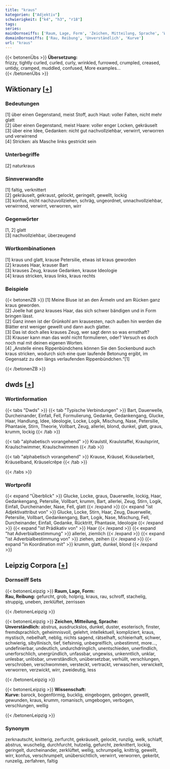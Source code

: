 ```yaml
---
title: "kraus"
kategorien: ["Adjektiv"]
schwierigkeit: ["k4", "h3", "r18"]
tags:
series:
mainDornseiffs: ['Raum, Lage, Form', 'Zeichen, Mitteilung, Sprache', 'Wissenschaft']
domainDornseiffs: ['Rau, Reibung', 'Unverständlich', 'Kurve']
url: "kraus"
---
```


{{< betonenÜbs >}}
**Übersetzung:**  
frizzy, tightly curled, curled, curly, wrinkled, furrowed, crumpled, creased, untidy, cramped, muddled, confused, More examples...  
{{< /betonenÜbs >}}

## Wiktionary [[+](https://de.wiktionary.org/wiki/kraus)]

### Bedeutungen
[1] über einen Gegenstand, meist Stoff, auch Haut: voller Falten, nicht mehr glatt  
[2] über einen Gegenstand, meist Haare: voller enger Locken, gekräuselt  
[3] über eine Idee, Gedanken: nicht gut nachvollziehbar, verwirrt, verworren und verwirrend  
[4] Stricken: als Masche links gestrickt sein  

### Unterbegriffe
[2] naturkraus  

### Sinnverwandte
[1] faltig, verknittert  
[2] gekräuselt, gekraust, gelockt, geringelt, gewellt, lockig  
[3] konfus, nicht nachzuvollziehen, schräg, ungeordnet, unnachvollziehbar, verwirrend, verwirrt, verworren, wirr  

### Gegenwörter
[1, 2] glatt  
[3] nachvollziehbar, überzeugend  

### Wortkombinationen
[1] kraus und glatt, krause Petersilie, etwas ist kraus geworden  
[2] krauses Haar, krauser Bart  
[3] krauses Zeug, krause Gedanken, krause Ideologie  
[4] kraus stricken, kraus links, kraus rechts  

### Beispiele
{{< betonenZB >}}
[1] Meine Bluse ist an den Ärmeln und am Rücken ganz kraus geworden.  
[2] Joelle hat ganz krauses Haar, das sich schwer bändigen und in Form bringen lässt.  
[2] Ganz innen ist der Grünkohl am krausesten, nach außen hin werden die Blätter erst weniger gewellt und dann auch glatter.  
[3] Das ist doch alles krauses Zeug, wer sagt denn so was ernsthaft?  
[3] Krauser kann man das wohl nicht formulieren, oder? Versuch es doch noch mal mit deinen eigenen Worten.  
[4] „Anstelle eines Rippenbündchens können Sie den Sockenbund auch kraus stricken, wodurch sich eine quer laufende Betonung ergibt, im Gegensatz zu den längs verlaufenden Rippenbündchen.“[1]  

{{< /betonenZB >}}


## dwds [[+](https://www.dwds.de/wb/kraus)]

### Wortinformation
{{< tabs "Dwds" >}}
{{< tab "Typische Verbindungen" >}}
Bart, Dauerwelle, Durcheinander, Einfall, Fell, Formulierung, Gedanke, Gedankengang, Glucke, Haar, Handlung, Idee, Ideologie, Locke, Logik, Mischung, Nase, Petersilie, Phantasie, Stirn, Theorie, Vollbart, Zeug, allerlei, blond, dunkel, glatt, graus, krumm, lockig
{{< /tab >}}

{{< tab "alphabetisch vorangehend" >}}
Kraulstil, Kraulstaffel, Kraulsprint, Kraulschwimmer, Kraulschwimmen
{{< /tab >}}

{{< tab "alphabetisch vorangehend" >}}
Krause, Kräusel, Kräuselarbeit, Kräuselband, Kräuselcrêpe
{{< /tab >}}

{{< /tabs >}}

### Wortprofil
{{< expand "Überblick" >}} Glucke, Locke, graus, Dauerwelle, lockig, Haar, Gedankengang, Petersilie, Vollbart, krumm, Bart, allerlei, Zeug, Stirn, Logik, Einfall, Durcheinander, Nase, Fell, glatt {{< /expand >}}
{{< expand "ist Adjektivattribut von" >}} Glucke, Locke, Stirn, Haar, Zeug, Dauerwelle, Petersilie, Vollbart, Gedankengang, Bart, Logik, Nase, Mischung, Fell, Durcheinander, Einfall, Gedanke, Rücktritt, Phantasie, Ideologie {{< /expand >}}
{{< expand "ist Prädikativ von" >}} Haar {{< /expand >}}
{{< expand "hat Adverbialbestimmung" >}} allerlei, ziemlich {{< /expand >}}
{{< expand "ist Adverbialbestimmung von" >}} ziehen, zeihen {{< /expand >}}
{{< expand "in Koordination mit" >}} krumm, glatt, dunkel, blond {{< /expand >}}

## Leipzig Corpora [[+](https://corpora.uni-leipzig.de/en/res?word=kraus&corpusId=deu_newscrawl-public_2018)]

### Dornseiff Sets
{{< betonenLeipzig >}}
**Raum, Lage, Form:**  
**Rau, Reibung:** gefurcht, grob, holprig, kraus, rau, schroff, stachelig, struppig, uneben, zerklüftet, zerrissen  

{{< /betonenLeipzig >}}


{{< betonenLeipzig >}}
**Zeichen, Mitteilung, Sprache:**  
**Unverständlich:** abstrus, ausdruckslos, dunkel, duster, esoterisch, finster, fremdsprachlich, geheimnisvoll, gelehrt, intellektuell, kompliziert, kraus, mystisch, nebelhaft, neblig, nichts sagend, rätselhaft, schleierhaft, schwer, schwierig, sibyllinisch, tief, tiefsinnig, unbegreiflich, unbestimmt, more..., undefinierbar, undeutlich, undurchdringlich, unentschieden, unerfindlich, unerforschlich, unergründlich, unfassbar, ungewiss, unkenntlich, unklar, unlesbar, unlösbar, unverständlich, unübersetzbar, verhüllt, verschlungen, verschroben, verschwommen, versteckt, vertrackt, verwaschen, verwickelt, verworren, verzwickt, wirr, zweideutig, less  

{{< /betonenLeipzig >}}


{{< betonenLeipzig >}}
**Wissenschaft:**  
**Kurve:** barock, bogenförmig, bucklig, eingebogen, gebogen, gewellt, gewunden, kraus, krumm, romanisch, umgebogen, verbogen, verschlungen, wellig  

{{< /betonenLeipzig >}}

### Synonym
zerknautscht, knitterig, zerfurcht, gekräuselt, gelockt, runzlig, welk, schlaff, abstrus, wuschelig, durchfurcht, hutzelig, gefurcht, zerknittert, lockig, geringelt, durcheinander, zerklüftet, wellig, schrumpelig, knittrig, gewellt, wirr, konfus, verschrumpelt, unübersichtlich, verwirrt, verworren, gekerbt, runzelig, zerfahren, faltig

